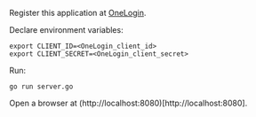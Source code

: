 Register this application at [OneLogin](https://www.onelogin.com/).

Declare environment variables:
```
export CLIENT_ID=<OneLogin_client_id>
export CLIENT_SECRET=<OneLogin_client_secret>
```

Run:
```
go run server.go
```

Open a browser at (http://localhost:8080)[http://localhost:8080].
